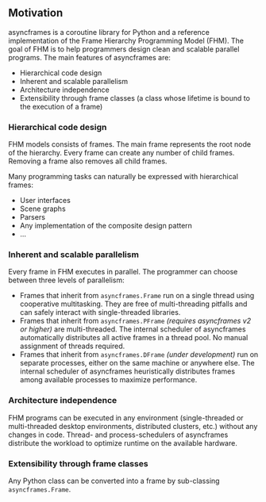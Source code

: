 ## Motivation

asyncframes is a coroutine library for Python and a reference implementation of the Frame Hierarchy Programming Model (FHM). The goal of FHM is to help programmers design clean and scalable parallel programs. The main features of asyncframes are:

* Hierarchical code design
* Inherent and scalable parallelism
* Architecture independence
* Extensibility through frame classes (a class whose lifetime is bound to the execution of a frame)

### Hierarchical code design

FHM models consists of frames. The main frame represents the root node of the hierarchy. Every frame can create any number of child frames. Removing a frame also removes all child frames.

Many programming tasks can naturally be expressed with hierarchical frames:

* User interfaces
* Scene graphs
* Parsers
* Any implementation of the composite design pattern
* ...

### Inherent and scalable parallelism

Every frame in FHM executes in parallel. The programmer can choose between three levels of parallelism:

* Frames that inherit from `asyncframes.Frame` run on a single thread using cooperative multitasking. They are free of multi-threading pitfalls and can safely interact with single-threaded libraries.
* Frames that inherit from `asyncframes.PFrame` *(requires asyncframes v2 or higher)* are multi-threaded. The internal scheduler of asyncframes automatically distributes all active frames in a thread pool. No manual assignment of threads required.
* Frames that inherit from `asyncframes.DFrame` *(under development)* run on separate processes, either on the same machine or anywhere else. The internal scheduler of asyncframes heuristically distributes frames among available processes to maximize performance.

### Architecture independence

FHM programs can be executed in any environment (single-threaded or multi-threaded desktop environments, distributed clusters, etc.) without any changes in code.
Thread- and process-schedulers of asyncframes distribute the workload to optimize runtime on the available hardware.

### Extensibility through frame classes

Any Python class can be converted into a frame by sub-classing `asyncframes.Frame`.
